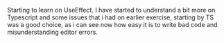 Starting to learn on UseEffect.
I have started to understand a bit more on Typescript and some issues that i had on earlier exercise, starting by TS was a good choice, as i can see now how easy it is to write bad code and misunderstanding editor errors.

